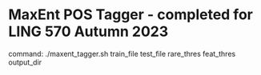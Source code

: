 # MaxEnt POS Tagger - completed for LING 570 Autumn 2023
command: ./maxent_tagger.sh train_file test_file rare_thres feat_thres output_dir
